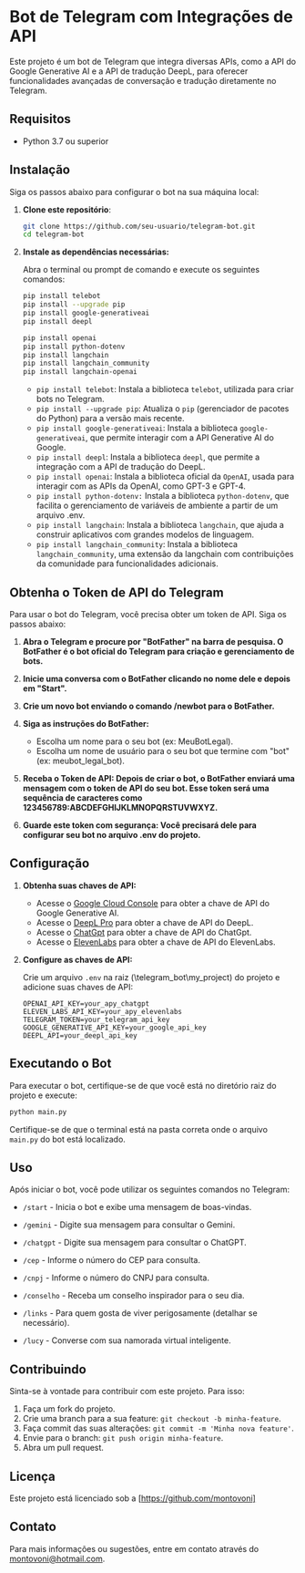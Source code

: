 
# Bot de Telegram com Integrações de API

Este projeto é um bot de Telegram que integra diversas APIs, como a API do Google Generative AI e a API de tradução DeepL, para oferecer funcionalidades avançadas de conversação e tradução diretamente no Telegram.

## Requisitos
- Python 3.7 ou superior
  
## Instalação

Siga os passos abaixo para configurar o bot na sua máquina local:

1. **Clone este repositório**:

   ```bash
   git clone https://github.com/seu-usuario/telegram-bot.git
   cd telegram-bot
   ```

2. **Instale as dependências necessárias:**

   Abra o terminal ou prompt de comando e execute os seguintes comandos:

   ```bash
   pip install telebot
   pip install --upgrade pip
   pip install google-generativeai
   pip install deepl

   pip install openai
   pip install python-dotenv
   pip install langchain
   pip install langchain_community
   pip install langchain-openai
   ```

   - `pip install telebot`: Instala a biblioteca `telebot`, utilizada para criar bots no Telegram.
   - `pip install --upgrade pip`: Atualiza o `pip` (gerenciador de pacotes do Python) para a versão mais recente.
   - `pip install google-generativeai`: Instala a biblioteca `google-generativeai`, que permite interagir com a API Generative AI do Google.
   - `pip install deepl`: Instala a biblioteca `deepl`, que permite a integração com a API de tradução do DeepL.
   - `pip install openai`: Instala a biblioteca oficial da `OpenAI`, usada para interagir com as APIs da OpenAI, como GPT-3 e GPT-4.
   - `pip install python-dotenv:` Instala a biblioteca `python-dotenv`, que facilita o gerenciamento de variáveis de ambiente a partir de um arquivo .env.
   - `pip install langchain`: Instala a biblioteca `langchain`, que ajuda a construir aplicativos com grandes modelos de linguagem.
   - `pip install langchain_community`: Instala a biblioteca `langchain_community`, uma extensão da langchain com contribuições da comunidade para funcionalidades adicionais. 

## Obtenha o Token de API do Telegram

Para usar o bot do Telegram, você precisa obter um token de API. Siga os passos abaixo:

1. **Abra o Telegram e procure por "BotFather" na barra de pesquisa. O BotFather é o bot oficial do Telegram para criação e gerenciamento de bots.**

2. **Inicie uma conversa com o BotFather clicando no nome dele e depois em "Start".**

3. **Crie um novo bot enviando o comando /newbot para o BotFather.**

4. **Siga as instruções do BotFather:**

   - Escolha um nome para o seu bot (ex: MeuBotLegal).
   - Escolha um nome de usuário para o seu bot que termine com "bot" (ex: meubot_legal_bot).
     
5. **Receba o Token de API: Depois de criar o bot, o BotFather enviará uma mensagem com o token de API do seu bot. Esse token será uma sequência de caracteres como 123456789:ABCDEFGHIJKLMNOPQRSTUVWXYZ.**

5. **Guarde este token com segurança: Você precisará dele para configurar seu bot no arquivo .env do projeto.**

## Configuração

1. **Obtenha suas chaves de API:**

   - Acesse o [Google Cloud Console](https://console.cloud.google.com/) para obter a chave de API do Google Generative AI.
   - Acesse o [DeepL Pro](https://www.deepl.com/pro-api) para obter a chave de API do DeepL.
   - Acesse o [ChatGpt](https://platform.openai.com/api-keys) para obter a chave de API do ChatGpt.
   - Acesse o [ElevenLabs](https://elevenlabs.io/) para obter a chave de API do ElevenLabs.

2. **Configure as chaves de API:**

   Crie um arquivo `.env` na raiz (\telegram_bot\my_project) do projeto e adicione suas chaves de API:

   ```plaintext
   OPENAI_API_KEY=your_apy_chatgpt
   ELEVEN_LABS_API_KEY=your_apy_elevenlabs
   TELEGRAM_TOKEN=your_telegram_api_key
   GOOGLE_GENERATIVE_API_KEY=your_google_api_key
   DEEPL_API=your_deepl_api_key
   ```

## Executando o Bot

Para executar o bot, certifique-se de que você está no diretório raiz do projeto e execute:

```bash
python main.py
```

Certifique-se de que o terminal está na pasta correta onde o arquivo `main.py` do bot está localizado.

## Uso

Após iniciar o bot, você pode utilizar os seguintes comandos no Telegram:

- `/start` - Inicia o bot e exibe uma mensagem de boas-vindas.
  
- `/gemini` - Digite sua mensagem para consultar o Gemini.
- `/chatgpt` - Digite sua mensagem para consultar o ChatGPT.
- `/cep` - Informe o número do CEP para consulta.
- `/cnpj` - Informe o número do CNPJ para consulta.
- `/conselho` - Receba um conselho inspirador para o seu dia.
- `/links` - Para quem gosta de viver perigosamente (detalhar se necessário).
- `/lucy` - Converse com sua namorada virtual inteligente.

## Contribuindo

Sinta-se à vontade para contribuir com este projeto. Para isso:

1. Faça um fork do projeto.
2. Crie uma branch para a sua feature: `git checkout -b minha-feature`.
3. Faça commit das suas alterações: `git commit -m 'Minha nova feature'`.
4. Envie para o branch: `git push origin minha-feature`.
5. Abra um pull request.

## Licença

Este projeto está licenciado sob a [https://github.com/montovoni]

## Contato

Para mais informações ou sugestões, entre em contato através do [montovoni@hotmail.com](mailto:montovoni@hotmail.com).
